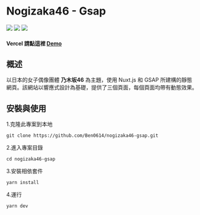 # Nogizaka46 - Gsap

<img src="https://img.shields.io/badge/nuxt-2.15.7-green">
<img src="https://img.shields.io/badge/vuetify-2.5.5-green">
<img src="https://img.shields.io/badge/gsap-3.11.3-green">

#### Vercel 請點這裡 [Demo](https://nogizaka46-gsap-u55s.vercel.app/)

## 概述

以日本的女子偶像團體 **乃木坂46** 為主題，使用 Nuxt.js 和 GSAP 所建構的靜態網頁。該網站以響應式設計為基礎，提供了三個頁面，每個頁面均帶有動態效果。

## 安裝與使用

1.克隆此專案到本地
```
git clone https://github.com/Ben0614/nogizaka46-gsap.git
```
2.進入專案目錄
```
cd nogizaka46-gsap
```
3.安裝相依套件
```
yarn install
```
4.運行
```
yarn dev
```
